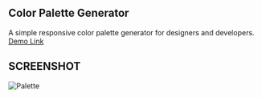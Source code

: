 ## Color Palette Generator
A simple responsive color palette generator for designers and developers.<br>
<a href="https://jo-erl.github.io/palettegenerator/">Demo Link</a><br>
## SCREENSHOT
![Palette](https://github.com/user-attachments/assets/42898a70-54ef-4ff8-b697-8d978b7b6ecf)

